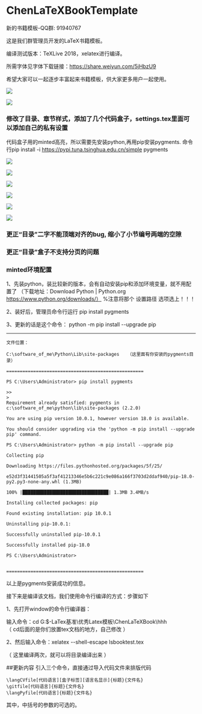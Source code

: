 # ChenLaTeXBookTemplate
新的书籍模板-QQ群: 91940767

这是我们群管理员开发的LaTeX书籍模板。

编译测试版本：TeXLive 2018，xelatex进行编译。

所需字体见字体下载链接：https://share.weiyun.com/5jHbzU9

希望大家可以一起逐步丰富起来书籍模板，供大家更多用户一起使用。

![](./screenshot/tjbooktest-1.png)

![](./screenshot/tjbooktest-2.png)

### 修改了目录、章节样式，添加了几个代码盒子，settings.tex里面可以添加自己的私有设置

代码盒子用的minted高亮，所以需要先安装python,再用pip安装pygments.
命令行pip install -i https://pypi.tuna.tsinghua.edu.cn/simple pygments

![](./screenshot/Snipaste_2018-08-11_23-38-53.png)

![](./screenshot/Snipaste_2018-08-11_23-39-19.png)

![](./screenshot/Snipaste_2018-08-11_23-39-37.png)

![](./screenshot/Snipaste_2018-08-11_23-39-55.png)

![](./screenshot/Snipaste_2018-08-11_23-40-12.png)

![](./screenshot/Snipaste_2018-08-11_23-40-42.png)

### 更正“目录”二字不能顶端对齐的bug, 缩小了小节编号两端的空隙
### 更正“目录”盒子不支持分页的问题
### minted环境配置
1、先装python，装比较新的版本，会有自动安装pip和添加环境变量，就不用配置了
     （下载地址：Download Python | Python.org 
                        https://www.python.org/downloads/）
     %注意将那个  设置路径  选项选上！！！

2、装好后，管理员命令行运行 pip install pygments

3、更新的话是这个命令： python -m pip install --upgrade pip

---------------------------------------------------------------------------------------

    文件位置：
    
    C:\software_of_me\Python\Lib\site-packages   （这里面有你安装的pygments目录）
    
    ===================================================
    
    PS C:\Users\Administrator> pip install pygments
    
    >>
    >
    Requirement already satisfied: pygments in c:\software_of_me\python\lib\site-packages (2.2.0)
    
    You are using pip version 10.0.1, however version 18.0 is available.
    
    You should consider upgrading via the 'python -m pip install --upgrade pip' command.
    
    PS C:\Users\Administrator> python -m pip install --upgrade pip
    
    Collecting pip
    
    Downloading https://files.pythonhosted.org/packages/5f/25/
    
    e52d3f31441505a5f3af41213346e5b6c221c9e086a166f3703d2ddaf940/pip-18.0-py2.py3-none-any.whl (1.3MB)
    
    100% |████████████████████████████████| 1.3MB 3.4MB/s
    
    Installing collected packages: pip
    
    Found existing installation: pip 10.0.1
    
    Uninstalling pip-10.0.1:
    
    Successfully uninstalled pip-10.0.1
    
    Successfully installed pip-18.0
    
    PS C:\Users\Administrator>
    
    
    ===================================================

以上是pygments安装成功的信息。

接下来是编译该文档，我们使用命令行编译的方式：步骤如下

1、先打开window的命令行编译器：

输入命令：cd G:\$-LaTex基准\优秀Latex模板\ChenLaTeXBook\hhh   
（ cd后面的是你们放置tex文档的地方，自己修改 ）

2、然后输入命令：xelatex --shell-escape lsbooktest.tex

（ 这里编译两次，就可以将目录编译出来 ）

##更新内容
引入三个命令，直接通过导入代码文件来排版代码

    \langCVfile[代码语言][盒子标签][语言名显示]{标题}{文件名}
    \gitfile[代码语言]{标题}{文件名}
    \langPyfile[代码语言]{标题}{文件名}

其中，中括号的参数的可选的。